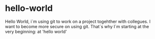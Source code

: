 # hello-world

Hello World,
i´m using git to work on a project togehther with collegues.
I want to become more secure on using git. 
That´s why I´m starting at the very beginning: at 'hello world'
